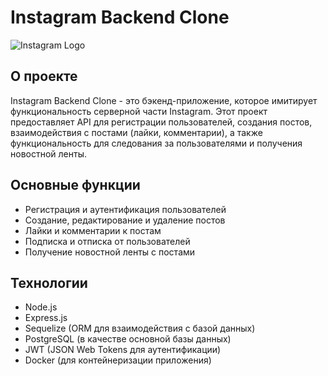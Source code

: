 # Instagram Backend Clone

![Instagram Logo](https://upload.wikimedia.org/wikipedia/commons/a/a5/Instagram_icon.png)

## О проекте

Instagram Backend Clone - это бэкенд-приложение, которое имитирует функциональность серверной части Instagram. Этот проект предоставляет API для регистрации пользователей, создания постов, взаимодействия с постами (лайки, комментарии), а также функциональность для следования за пользователями и получения новостной ленты.

## Основные функции

- Регистрация и аутентификация пользователей
- Создание, редактирование и удаление постов
- Лайки и комментарии к постам
- Подписка и отписка от пользователей
- Получение новостной ленты с постами

## Технологии

- Node.js
- Express.js
- Sequelize (ORM для взаимодействия с базой данных)
- PostgreSQL (в качестве основной базы данных)
- JWT (JSON Web Tokens для аутентификации)
- Docker (для контейнеризации приложения)
